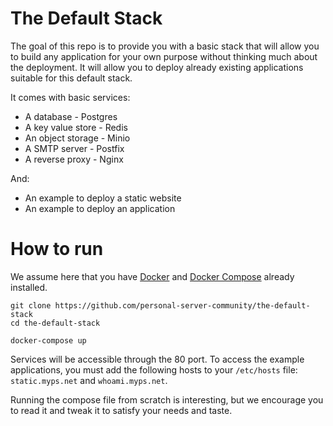 # The Default Stack

The goal of this repo is to provide you with a basic stack that will allow you
to build any application for your own purpose without thinking much about the deployment.
It will allow you to deploy already existing applications suitable for this default stack.

It comes with basic services:

* A database - Postgres
* A key value store - Redis
* An object storage - Minio
* A SMTP server - Postfix
* A reverse proxy - Nginx

And: 

* An example to deploy a static website
* An example to deploy an application


# How to run

We assume here that you have [Docker](https://docs.docker.com/install/) and 
[Docker Compose](https://docs.docker.com/compose/install/) already installed.

```
git clone https://github.com/personal-server-community/the-default-stack
cd the-default-stack

docker-compose up
```

Services will be accessible through the 80 port. To access the example 
applications, you must add the following hosts to your `/etc/hosts` file:
`static.myps.net` and `whoami.myps.net`. 

Running the compose file from scratch is interesting, but we encourage you to
read it and tweak it to satisfy your needs and taste.
